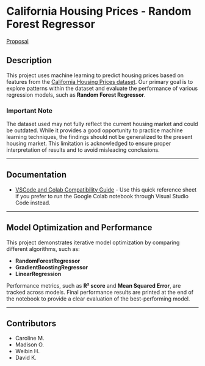 # California Housing Prices - Random Forest Regressor

[Proposal](https://docs.google.com/document/d/1_mmjhWB2bmb_Mg4SUhwQDDBE3OMgFlOQ-MN9PvC8HbQ)

## Description  
This project uses machine learning to predict housing prices based on features from the [California Housing Prices dataset](https://www.kaggle.com/datasets/camnugent/california-housing-prices). Our primary goal is to explore patterns within the dataset and evaluate the performance of various regression models, such as **Random Forest Regressor**.

### Important Note  
The dataset used may not fully reflect the current housing market and could be outdated. While it provides a good opportunity to practice machine learning techniques, the findings should not be generalized to the present housing market. This limitation is acknowledged to ensure proper interpretation of results and to avoid misleading conclusions.

---

## Documentation

- [VSCode and Colab Compatibility Guide]([references/vscode_colab_compatibility.md](https://github.com/omomadcat/Project_4_Group_5/blob/main/references/vscode_colab_compatibility.md)) - Use this quick reference sheet if you prefer to run the Google Colab notebook through Visual Studio Code instead.

---

## Model Optimization and Performance  
This project demonstrates iterative model optimization by comparing different algorithms, such as:
- **RandomForestRegressor**
- **GradientBoostingRegressor**
- **LinearRegression**

Performance metrics, such as **R² score** and **Mean Squared Error**, are tracked across models. Final performance results are printed at the end of the notebook to provide a clear evaluation of the best-performing model.

---

## Contributors

- Caroline M.
- Madison O.
- Weibin H.
- David K.
